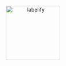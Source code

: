 <!--lint disable no-html-->
<p align="center"><img src="logo/vertical.png" alt="labelify" height="150px"></p>
<!--lint enable no-html-->

